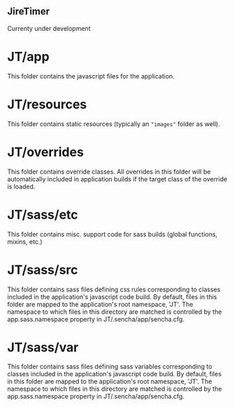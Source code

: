 ## JireTimer

Currenty under development

# JT/app

This folder contains the javascript files for the application.

# JT/resources

This folder contains static resources (typically an `"images"` folder as well).

# JT/overrides

This folder contains override classes. All overrides in this folder will be 
automatically included in application builds if the target class of the override
is loaded.

# JT/sass/etc

This folder contains misc. support code for sass builds (global functions, 
mixins, etc.)

# JT/sass/src

This folder contains sass files defining css rules corresponding to classes
included in the application's javascript code build.  By default, files in this 
folder are mapped to the application's root namespace, 'JT'. The
namespace to which files in this directory are matched is controlled by the
app.sass.namespace property in JT/.sencha/app/sencha.cfg. 

# JT/sass/var

This folder contains sass files defining sass variables corresponding to classes
included in the application's javascript code build.  By default, files in this 
folder are mapped to the application's root namespace, 'JT'. The
namespace to which files in this directory are matched is controlled by the
app.sass.namespace property in JT/.sencha/app/sencha.cfg. 

